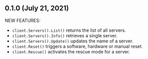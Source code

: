 ## 0.1.0 (July 21, 2021)

NEW FEATURES:

* `client.Servers().List()` returns the list of all servers.
* `client.Servers().Info()` retrieves a single server.
* `client.Servers().Update()` updates the name of a server.
* `client.Reset()` triggers a software, hardware or manual reset.
* `client.Rescue()` activates the rescue mode for a server.
